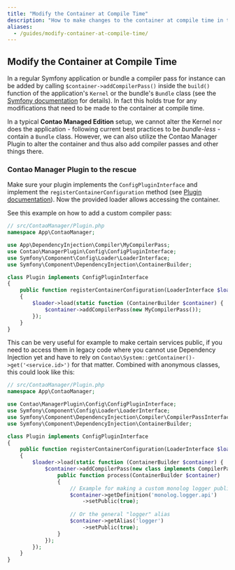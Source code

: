 ```yaml
---
title: "Modify the Container at Compile Time"
description: "How to make changes to the container at compile time in the Contao Managed Edition."
aliases:
  - /guides/modify-container-at-compile-time/
---
```



## Modify the Container at Compile Time

In a regular Symfony application or bundle a compiler pass for instance can be added
by calling `$container->addCompilerPass()` inside the `build()` function of the application's
`Kernel` or the bundle's `Bundle` class (see the [Symfony documentation](https://symfony.com/doc/4.4/service_container/compiler_passes.html)
for details). In fact this holds true for any modifications that need to be made to
the container at compile time.
 
In a typical **Contao Managed Edition** setup, we cannot alter the Kernel nor does the
application - following current best practices to be *bundle-less* - contain a
`Bundle` class. However, we can also utilize the Contao Manager Plugin to alter the
container and thus also add compiler passes and other things there.


### Contao Manager Plugin to the rescue

Make sure your plugin implements the `ConfigPluginInterface` and implement the
`registerContainerConfiguration` method (see [Plugin documentation](/framework/manager-plugin#the-configplugininterface)).
Now the provided loader allows accessing the container. 

See this example on how to add a custom compiler pass:

```php
// src/ContaoManager/Plugin.php
namespace App\ContaoManager;

use App\DependencyInjection\Compiler\MyCompilerPass;
use Contao\ManagerPlugin\Config\ConfigPluginInterface;
use Symfony\Component\Config\Loader\LoaderInterface;
use Symfony\Component\DependencyInjection\ContainerBuilder;

class Plugin implements ConfigPluginInterface
{
    public function registerContainerConfiguration(LoaderInterface $loader, array $managerConfig)
    {
        $loader->load(static function (ContainerBuilder $container) {
            $container->addCompilerPass(new MyCompilerPass());
        });
    }
}
```

This can be very useful for example to make certain services public, if you need to access them in
legacy code where you cannot use Dependency Injection yet and have to rely on `Contao\System::getContainer()->get('<service.id>')`
for that matter. Combined with anonymous classes, this could look like this:


```php
// src/ContaoManager/Plugin.php
namespace App\ContaoManager;

use Contao\ManagerPlugin\Config\ConfigPluginInterface;
use Symfony\Component\Config\Loader\LoaderInterface;
use Symfony\Component\DependencyInjection\Compiler\CompilerPassInterface;
use Symfony\Component\DependencyInjection\ContainerBuilder;

class Plugin implements ConfigPluginInterface
{
    public function registerContainerConfiguration(LoaderInterface $loader, array $managerConfig)
    {
        $loader->load(static function (ContainerBuilder $container) {
            $container->addCompilerPass(new class implements CompilerPassInterface {
                public function process(ContainerBuilder $container)
                {
                    // Example for making a custom monolog logger public
                    $container->getDefinition('monolog.logger.api')
                        ->setPublic(true);
                    
                    // Or the general "logger" alias
                    $container->getAlias('logger')
                        ->setPublic(true);
                }
            });
        });
    }
}
```
